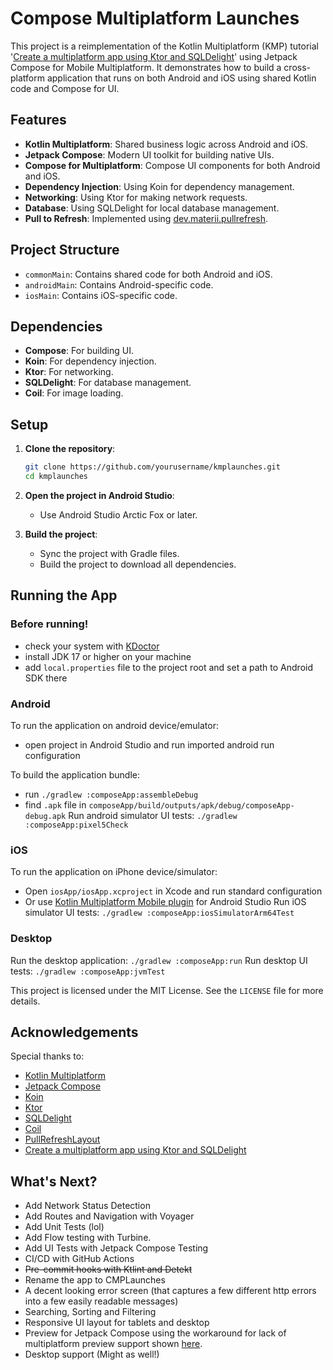 # Compose Multiplatform Launches

This project is a reimplementation of the Kotlin Multiplatform (KMP) tutorial '[Create a multiplatform app using Ktor and SQLDelight](https://www.jetbrains.com/help/kotlin-multiplatform-dev/multiplatform-ktor-sqldelight.html)' using Jetpack Compose for Mobile Multiplatform. It demonstrates how to build a cross-platform application that runs on both Android and iOS using shared Kotlin code and Compose for UI.

## Features

- **Kotlin Multiplatform**: Shared business logic across Android and iOS.
- **Jetpack Compose**: Modern UI toolkit for building native UIs.
- **Compose for Multiplatform**: Compose UI components for both Android and iOS.
- **Dependency Injection**: Using Koin for dependency management.
- **Networking**: Using Ktor for making network requests.
- **Database**: Using SQLDelight for local database management.
- **Pull to Refresh**: Implemented using [dev.materii.pullrefresh](https://github.com/MateriiApps/pullrefresh).

## Project Structure

- `commonMain`: Contains shared code for both Android and iOS.
- `androidMain`: Contains Android-specific code.
- `iosMain`: Contains iOS-specific code.

## Dependencies

- **Compose**: For building UI.
- **Koin**: For dependency injection.
- **Ktor**: For networking.
- **SQLDelight**: For database management.
- **Coil**: For image loading.

## Setup

1. **Clone the repository**:
    ```sh
    git clone https://github.com/yourusername/kmplaunches.git
    cd kmplaunches
    ```

2. **Open the project in Android Studio**:
    - Use Android Studio Arctic Fox or later.

3. **Build the project**:
    - Sync the project with Gradle files.
    - Build the project to download all dependencies.

## Running the App

### Before running!
- check your system with [KDoctor](https://github.com/Kotlin/kdoctor)
- install JDK 17 or higher on your machine
- add `local.properties` file to the project root and set a path to Android SDK there

### Android
To run the application on android device/emulator:
- open project in Android Studio and run imported android run configuration

To build the application bundle:
- run `./gradlew :composeApp:assembleDebug`
- find `.apk` file in `composeApp/build/outputs/apk/debug/composeApp-debug.apk`
  Run android simulator UI tests: `./gradlew :composeApp:pixel5Check`

### iOS
To run the application on iPhone device/simulator:
- Open `iosApp/iosApp.xcproject` in Xcode and run standard configuration
- Or use [Kotlin Multiplatform Mobile plugin](https://plugins.jetbrains.com/plugin/14936-kotlin-multiplatform-mobile) for Android Studio
  Run iOS simulator UI tests: `./gradlew :composeApp:iosSimulatorArm64Test`

### Desktop

Run the desktop application: `./gradlew :composeApp:run`
Run desktop UI tests: `./gradlew :composeApp:jvmTest`

This project is licensed under the MIT License. See the `LICENSE` file for more details.

## Acknowledgements

Special thanks to:

- [Kotlin Multiplatform](https://kotlinlang.org/lp/mobile/)
- [Jetpack Compose](https://developer.android.com/jetpack/compose)
- [Koin](https://insert-koin.io/)
- [Ktor](https://ktor.io/)
- [SQLDelight](https://cashapp.github.io/sqldelight/)
- [Coil](https://coil-kt.github.io/coil/)
- [PullRefreshLayout](https://github.com/baoyongzhang/android-PullRefreshLayout)
- [Create a multiplatform app using Ktor and SQLDelight](https://www.jetbrains.com/help/kotlin-multiplatform-dev/multiplatform-ktor-sqldelight.html)

## What's Next?

- Add Network Status Detection
- Add Routes and Navigation with Voyager
- Add Unit Tests (lol)
- Add Flow testing with Turbine.
- Add UI Tests with Jetpack Compose Testing
- CI/CD with GitHub Actions
- ~~Pre-commit hooks with Ktlint and Detekt~~
- Rename the app to CMPLaunches
- A decent looking error screen (that captures a few different http errors into a few easily readable messages)
- Searching, Sorting and Filtering
- Responsive UI layout for tablets and desktop
- Preview for Jetpack Compose using the workaround for lack of multiplatform preview support shown [here](https://tahaben.com.ly/2024/07/how-to-preview-your-ui-in-compose-multiplatform-android-studio-intellij/).
- Desktop support (Might as well!)
